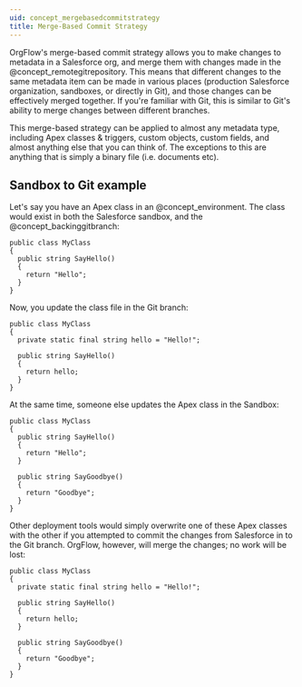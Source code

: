 ```yaml
---
uid: concept_mergebasedcommitstrategy
title: Merge-Based Commit Strategy
---
```


OrgFlow's merge-based commit strategy allows you to make changes to metadata in a Salesforce org, and merge them with changes made in the @concept_remotegitrepository. This means that different changes to the same metadata item can be made in various places (production Salesforce organization, sandboxes, or directly in Git), and those changes can be effectively merged together. If you're familiar with Git, this is similar to Git's ability to merge changes between different branches.

This merge-based strategy can be applied to almost any metadata type, including Apex classes & triggers, custom objects, custom fields, and almost anything else that you can think of. The exceptions to this are anything that is simply a binary file (i.e. documents etc).

## Sandbox to Git example

Let's say you have an Apex class in an @concept_environment. The class would exist in both the Salesforce sandbox, and the @concept_backinggitbranch:

```apex
public class MyClass
{
  public string SayHello()
  {
    return "Hello";
  }
}
```

Now, you update the class file in the Git branch:

```apex
public class MyClass
{
  private static final string hello = "Hello!";

  public string SayHello()
  {
    return hello;
  }
}
```

At the same time, someone else updates the Apex class in the Sandbox:

```apex
public class MyClass
{
  public string SayHello()
  {
    return "Hello";
  }
  
  public string SayGoodbye()
  {
    return "Goodbye";
  }
}
```

Other deployment tools would simply overwrite one of these Apex classes with the other if you attempted to commit the changes from Salesforce in to the Git branch. OrgFlow, however, will merge the changes; no work will be lost:

```apex
public class MyClass
{
  private static final string hello = "Hello!";

  public string SayHello()
  {
    return hello;
  }
  
  public string SayGoodbye()
  {
    return "Goodbye";
  }
}
```
